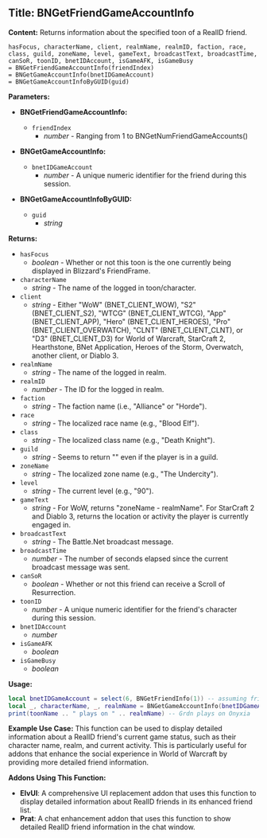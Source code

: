 ## Title: BNGetFriendGameAccountInfo

**Content:**
Returns information about the specified toon of a RealID friend.
```
hasFocus, characterName, client, realmName, realmID, faction, race, class, guild, zoneName, level, gameText, broadcastText, broadcastTime, canSoR, toonID, bnetIDAccount, isGameAFK, isGameBusy
= BNGetFriendGameAccountInfo(friendIndex)
= BNGetGameAccountInfo(bnetIDGameAccount)
= BNGetGameAccountInfoByGUID(guid)
```

**Parameters:**
- **BNGetFriendGameAccountInfo:**
  - `friendIndex`
    - *number* - Ranging from 1 to BNGetNumFriendGameAccounts()

- **BNGetGameAccountInfo:**
  - `bnetIDGameAccount`
    - *number* - A unique numeric identifier for the friend during this session.

- **BNGetGameAccountInfoByGUID:**
  - `guid`
    - *string*

**Returns:**
- `hasFocus`
  - *boolean* - Whether or not this toon is the one currently being displayed in Blizzard's FriendFrame.
- `characterName`
  - *string* - The name of the logged in toon/character.
- `client`
  - *string* - Either "WoW" (BNET_CLIENT_WOW), "S2" (BNET_CLIENT_S2), "WTCG" (BNET_CLIENT_WTCG), "App" (BNET_CLIENT_APP), "Hero" (BNET_CLIENT_HEROES), "Pro" (BNET_CLIENT_OVERWATCH), "CLNT" (BNET_CLIENT_CLNT), or "D3" (BNET_CLIENT_D3) for World of Warcraft, StarCraft 2, Hearthstone, BNet Application, Heroes of the Storm, Overwatch, another client, or Diablo 3.
- `realmName`
  - *string* - The name of the logged in realm.
- `realmID`
  - *number* - The ID for the logged in realm.
- `faction`
  - *string* - The faction name (i.e., "Alliance" or "Horde").
- `race`
  - *string* - The localized race name (e.g., "Blood Elf").
- `class`
  - *string* - The localized class name (e.g., "Death Knight").
- `guild`
  - *string* - Seems to return "" even if the player is in a guild.
- `zoneName`
  - *string* - The localized zone name (e.g., "The Undercity").
- `level`
  - *string* - The current level (e.g., "90").
- `gameText`
  - *string* - For WoW, returns "zoneName - realmName". For StarCraft 2 and Diablo 3, returns the location or activity the player is currently engaged in.
- `broadcastText`
  - *string* - The Battle.Net broadcast message.
- `broadcastTime`
  - *number* - The number of seconds elapsed since the current broadcast message was sent.
- `canSoR`
  - *boolean* - Whether or not this friend can receive a Scroll of Resurrection.
- `toonID`
  - *number* - A unique numeric identifier for the friend's character during this session.
- `bnetIDAccount`
  - *number*
- `isGameAFK`
  - *boolean*
- `isGameBusy`
  - *boolean*

**Usage:**
```lua
local bnetIDGameAccount = select(6, BNGetFriendInfo(1)) -- assuming friend index 1 is me (Grdn)
local _, characterName, _, realmName = BNGetGameAccountInfo(bnetIDGameAccount)
print(toonName .. " plays on " .. realmName) -- Grdn plays on Onyxia
```

**Example Use Case:**
This function can be used to display detailed information about a RealID friend's current game status, such as their character name, realm, and current activity. This is particularly useful for addons that enhance the social experience in World of Warcraft by providing more detailed friend information.

**Addons Using This Function:**
- **ElvUI**: A comprehensive UI replacement addon that uses this function to display detailed information about RealID friends in its enhanced friend list.
- **Prat**: A chat enhancement addon that uses this function to show detailed RealID friend information in the chat window.